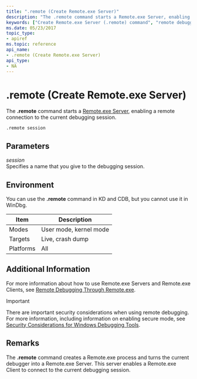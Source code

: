 ```yaml
---
title: ".remote (Create Remote.exe Server)"
description: "The .remote command starts a Remote.exe Server, enabling a remote connection to the current debugging session."
keywords: ["Create Remote.exe Server (.remote) command", "remote debugging through remote.exe, Create Remote.exe Server (.remote) command", ".remote (Create Remote.exe Server) Windows Debugging"]
ms.date: 05/23/2017
topic_type:
- apiref
ms.topic: reference
api_name:
- .remote (Create Remote.exe Server)
api_type:
- NA
---
```


# .remote (Create Remote.exe Server)

The **.remote** command starts a [Remote.exe Server](../debugger/starting-a-remote-exe-session.md), enabling a remote connection to the current debugging session.

```dbgcmd
.remote session
```

## Parameters

<span id="_______session______"></span><span id="_______SESSION______"></span> *session*   
Specifies a name that you give to the debugging session.

## Environment

You can use the **.remote** command in KD and CDB, but you cannot use it in WinDbg.

|  Item  | Description          |
|--------|----------------------|
|Modes   |User mode, kernel mode|
|Targets |Live, crash dump      |
|Platforms|All                  |

## Additional Information

For more information about how to use Remote.exe Servers and Remote.exe Clients, see [Remote Debugging Through Remote.exe](../debugger/remote-debugging-through-remote-exe.md).

> [!IMPORTANT]
> There are important security considerations when using remote debugging. For more information, including information on enabling secure mode, see [Security Considerations for Windows Debugging Tools](../debugger/security-considerations.md).

## Remarks

The **.remote** command creates a Remote.exe process and turns the current debugger into a Remote.exe Server. This server enables a Remote.exe Client to connect to the current debugging session.

